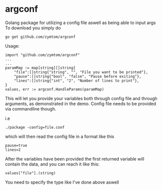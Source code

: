 # argconf
Golang package for utilizing a config file aswell as being able to input args
To download you simply do
```
go get github.com/zymtom/argconf
```

Usage:

```
import "github.com/zymtom/argconf"
...
...
paramMap := map[string][]string{
    "file":[]string{"string", "", "File you want to be printed"},
    "pause":[]string{"bool", "false", "Pause before exiting"},
    "lines":[]string{"int", "2", "Number of lines to print"},
}
values, err := argconf.HandleParams(paramMap)
```

This will let you provide your variables both through config file and through arguments, as demonstrated in the demo. Config file needs to be provided via commandline though.

i.e
```
./package -config=file.conf
```
which will then read the config file in a format like this
```
pause=true
lines=2
```

After the variables have been provided the first returned variable will contain the data, and you can reach it like this:
```
values["file"].(string)
```
You need to specify the type like I've done above aswell
